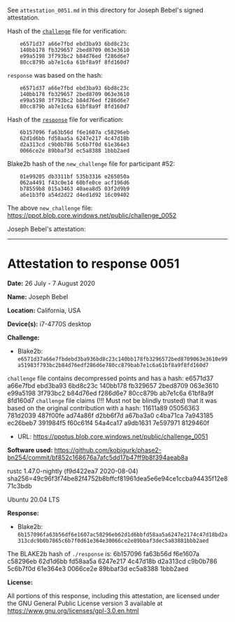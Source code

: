 See `attestation_0051.md` in this directory for Joseph Bebel's signed attestation.

Hash of the [`challenge`](https://ppot.blob.core.windows.net/public/challenge_0051) file for verification:

```
    e6571d37 a66e7fbd ebd3ba93 6bd8c23c
    140bb178 fb329657 2bed8709 063e3610
    e99a5198 3f793bc2 b84d76ed f286d6e7
    80cc879b ab7e1c6a 61bf8a9f 8fd160d7
```

`response` was based on the hash:

```
    e6571d37 a66e7fbd ebd3ba93 6bd8c23c
    140bb178 fb329657 2bed8709 063e3610
    e99a5198 3f793bc2 b84d76ed f286d6e7
    80cc879b ab7e1c6a 61bf8a9f 8fd160d7
```

Hash of the [`response`](https://pse-trusted-setup-ppot.s3.eu-central-1.amazonaws.com/response_0051_joe) file for verification:

```
    6b157096 fa63b56d f6e1607a c58296eb
    62d1d6bb fd58aa5a 6247e217 4c47d18b
    d2a313cd c9b0b786 5c6b7f0d 61e364e3
    0066ce2e 89bbaf3d ec5a8388 1bbb2aed
```

Blake2b hash of the `new_challenge` file for participant #52:

```
    01e99205 db3311bf 535b3316 e265050a
    062a4491 f43c0e14 60bfe0ce acf196d6
    b78559b8 015a3463 40aea8d5 03f2d9b9
    a6e1b3f0 a54d2d22 d4ed1d92 16c09402
```

The above `new_challenge` file: https://ppot.blob.core.windows.net/public/challenge_0052

Joseph Bebel's attestation:
***
Attestation to response 0051
============================

**Date:** 26 July - 7 August 2020

**Name:** Joseph Bebel

**Location:** California, USA

**Device(s):** i7-4770S desktop

**Challenge:**

- Blake2b: `e6571d37a66e7fbdebd3ba936bd8c23c140bb178fb3296572bed8709063e3610e99a51983f793bc2b84d76edf286d6e780cc879bab7e1c6a61bf8a9f8fd160d7`

`challenge` file contains decompressed points and has a hash:
	e6571d37 a66e7fbd ebd3ba93 6bd8c23c 
	140bb178 fb329657 2bed8709 063e3610 
	e99a5198 3f793bc2 b84d76ed f286d6e7 
	80cc879b ab7e1c6a 61bf8a9f 8fd160d7 
`challenge` file claims (!!! Must not be blindly trusted) that it was based on the original contribution with a hash:
	11611a89 05056363 781d2039 487f00fe 
	ad74a86f d2bb6f7d a67ba3a0 c4ba71ca 
	7a943185 ec26beb7 391984f5 f60c61f4 
	54a4ca17 a9db1631 7e597971 8129460f 

- URL: https://ppotus.blob.core.windows.net/public/challenge_0051

**Software used:** https://github.com/kobigurk/phase2-bn254/commit/bf852c168676a7afc5dd17b47ff9b8f394aeab8a

rustc 1.47.0-nightly (f9d422ea7 2020-08-04) sha256=49c96f3f74be82f4752b8bffcf81961dea5e6e94ce1ccba94435f12e871c3bdb

Ubuntu 20.04 LTS

**Response:**

- Blake2b: `6b157096fa63b56df6e1607ac58296eb62d1d6bbfd58aa5a6247e2174c47d18bd2a313cdc9b0b7865c6b7f0d61e364e30066ce2e89bbaf3dec5a83881bbb2aed`

The BLAKE2b hash of `./response` is:
	6b157096 fa63b56d f6e1607a c58296eb 
	62d1d6bb fd58aa5a 6247e217 4c47d18b 
	d2a313cd c9b0b786 5c6b7f0d 61e364e3 
	0066ce2e 89bbaf3d ec5a8388 1bbb2aed

**License:**

All portions of this response, including this attestation, are licensed under the GNU General Public License version 3 available at https://www.gnu.org/licenses/gpl-3.0.en.html
